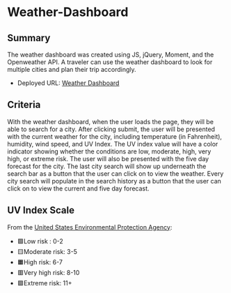 # Weather-Dashboard

## Summary
The weather dashboard was created using JS, jQuery, Moment, and the Openweather API. A traveler can use the weather dashboard to look for multiple cities and plan their trip accordingly. 
- Deployed URL: [Weather Dashboard]()


## Criteria
With the weather dashboard, when the user loads the page, they will be able to search for a city. After clicking submit, the user will be presented with the current weather for the city, including temperature (in Fahrenheit), humidity, wind speed, and UV Index. The UV index value will have a color indicator showing whether the conditions are low, moderate, high, very high, or extreme risk. The user will also be presented with the five day forecast for the city. The last city search will show up underneath the search bar as a button that the user can click on to view the weather. Every city search will populate in the search history as a button that the user can click on to view the current and five day forecast.  

## UV Index Scale
From the [United States Environmental Protection Agency](https://www.epa.gov/sunsafety/uv-index-scale-0):
- 🟩Low risk : 0-2
- 🟨Moderate risk: 3-5
- 🟧High risk: 6-7
- 🟥Very high risk: 8-10
- 🟪Extreme risk: 11+


